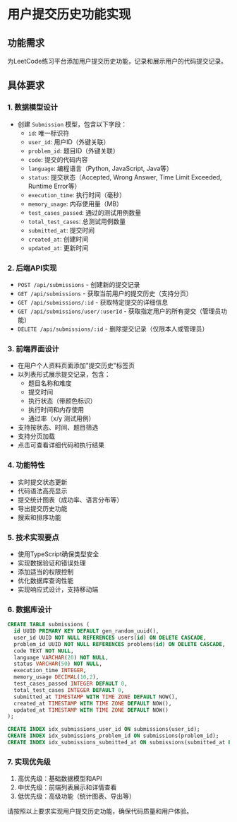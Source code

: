 # 用户提交历史功能实现

## 功能需求
为LeetCode练习平台添加用户提交历史功能，记录和展示用户的代码提交记录。

## 具体要求

### 1. 数据模型设计
- 创建 `Submission` 模型，包含以下字段：
  - `id`: 唯一标识符
  - `user_id`: 用户ID（外键关联）
  - `problem_id`: 题目ID（外键关联）
  - `code`: 提交的代码内容
  - `language`: 编程语言（Python, JavaScript, Java等）
  - `status`: 提交状态（Accepted, Wrong Answer, Time Limit Exceeded, Runtime Error等）
  - `execution_time`: 执行时间（毫秒）
  - `memory_usage`: 内存使用量（MB）
  - `test_cases_passed`: 通过的测试用例数量
  - `total_test_cases`: 总测试用例数量
  - `submitted_at`: 提交时间
  - `created_at`: 创建时间
  - `updated_at`: 更新时间

### 2. 后端API实现
- `POST /api/submissions` - 创建新的提交记录
- `GET /api/submissions` - 获取当前用户的提交历史（支持分页）
- `GET /api/submissions/:id` - 获取特定提交的详细信息
- `GET /api/submissions/user/:userId` - 获取指定用户的所有提交（管理员功能）
- `DELETE /api/submissions/:id` - 删除提交记录（仅限本人或管理员）

### 3. 前端界面设计
- 在用户个人资料页面添加"提交历史"标签页
- 以列表形式展示提交记录，包含：
  - 题目名称和难度
  - 提交时间
  - 执行状态（带颜色标识）
  - 执行时间和内存使用
  - 通过率（x/y 测试用例）
- 支持按状态、时间、题目筛选
- 支持分页加载
- 点击可查看详细代码和执行结果

### 4. 功能特性
- 实时提交状态更新
- 代码语法高亮显示
- 提交统计图表（成功率、语言分布等）
- 导出提交历史功能
- 搜索和排序功能

### 5. 技术实现要点
- 使用TypeScript确保类型安全
- 实现数据验证和错误处理
- 添加适当的权限控制
- 优化数据库查询性能
- 实现响应式设计，支持移动端

### 6. 数据库设计
```sql
CREATE TABLE submissions (
  id UUID PRIMARY KEY DEFAULT gen_random_uuid(),
  user_id UUID NOT NULL REFERENCES users(id) ON DELETE CASCADE,
  problem_id UUID NOT NULL REFERENCES problems(id) ON DELETE CASCADE,
  code TEXT NOT NULL,
  language VARCHAR(20) NOT NULL,
  status VARCHAR(50) NOT NULL,
  execution_time INTEGER,
  memory_usage DECIMAL(10,2),
  test_cases_passed INTEGER DEFAULT 0,
  total_test_cases INTEGER DEFAULT 0,
  submitted_at TIMESTAMP WITH TIME ZONE DEFAULT NOW(),
  created_at TIMESTAMP WITH TIME ZONE DEFAULT NOW(),
  updated_at TIMESTAMP WITH TIME ZONE DEFAULT NOW()
);

CREATE INDEX idx_submissions_user_id ON submissions(user_id);
CREATE INDEX idx_submissions_problem_id ON submissions(problem_id);
CREATE INDEX idx_submissions_submitted_at ON submissions(submitted_at DESC);
```

### 7. 实现优先级
1. 高优先级：基础数据模型和API
2. 中优先级：前端列表展示和详情查看
3. 低优先级：高级功能（统计图表、导出等）

请按照以上要求实现用户提交历史功能，确保代码质量和用户体验。